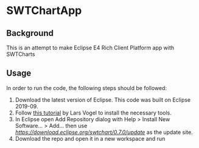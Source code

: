 # SWTChartApp

## Background
This is an attempt to make Eclipse E4 Rich Client Platform app with SWTCharts

## Usage
In order to run the code, the following steps should be followed:
1. Download the latest version of Eclipse. This code was built on Eclipse 2019-09.
2. Follow [this tutorial](https://www.vogella.com/tutorials/EclipseRCP/article.html#installation) by Lars Vogel to install the necessary tools.
3. In Eclipse open Add Repository dialog with Help > Install New Software... > Add... then use *https://download.eclipse.org/swtchart/0.7.0/update* as the update site.
4. Download the repo and open it in a new workspace and run



